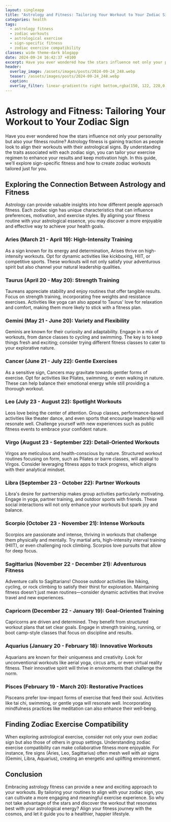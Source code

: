 ```yaml
---
layout: singleapp
title: "Astrology and Fitness: Tailoring Your Workout to Your Zodiac Sign"
categories: health
tags:
  - astrology fitness
  - zodiac workouts
  - astrological exercise
  - sign-specific fitness
  - zodiac exercise compatibility
classes: wide theme-dark blogapp
date: 2024-09-24 16:42:37 +0100
excerpt: Have you ever wondered how the stars influence not only your personality but also your fitness routine? Astrology fitness is gaining traction as people look...
header:
  overlay_image: /assets/images/posts/2024-09-24_248.webp
  teaser: /assets/images/posts/2024-09-24_248.webp
  caption: 
  overlay_filter: linear-gradient(to right bottom,rgba(150, 122, 220,0.8), rgba(255,245,208,0.5))
---
```


# Astrology and Fitness: Tailoring Your Workout to Your Zodiac Sign

Have you ever wondered how the stars influence not only your personality but also your fitness routine? Astrology fitness is gaining traction as people look to align their workouts with their astrological signs. By understanding the traits associated with each zodiac sign, you can tailor your exercise regimen to enhance your results and keep motivation high. In this guide, we’ll explore sign-specific fitness and how to create zodiac workouts tailored just for you.

## Exploring the Connection Between Astrology and Fitness

Astrology can provide valuable insights into how different people approach fitness. Each zodiac sign has unique characteristics that can influence preferences, motivation, and exercise styles. By aligning your fitness routine with your astrological essence, you may discover a more enjoyable and effective way to achieve your health goals.

### Aries (March 21 - April 19): High-Intensity Training

As a sign known for its energy and determination, Arises thrive on high-intensity workouts. Opt for dynamic activities like kickboxing, HIIT, or competitive sports. These workouts will not only satisfy your adventurous spirit but also channel your natural leadership qualities.

### Taurus (April 20 - May 20): Strength Training

Taureans appreciate stability and enjoy routines that offer tangible results. Focus on strength training, incorporating free weights and resistance exercises. Activities like yoga can also appeal to Taurus' love for relaxation and comfort, making them more likely to stick with a fitness plan.

### Gemini (May 21 - June 20): Variety and Flexibility

Geminis are known for their curiosity and adaptability. Engage in a mix of workouts, from dance classes to cycling and swimming. The key is to keep things fresh and exciting; consider trying different fitness classes to cater to your explorative nature.

### Cancer (June 21 - July 22): Gentle Exercises

As a sensitive sign, Cancers may gravitate towards gentler forms of exercise. Opt for activities like Pilates, swimming, or even walking in nature. These can help balance their emotional energy while still providing a thorough workout.

### Leo (July 23 - August 22): Spotlight Workouts

Leos love being the center of attention. Group classes, performance-based activities like theater dance, and even sports that encourage leadership will resonate well. Challenge yourself with new experiences such as public fitness events to embrace your confident nature.

### Virgo (August 23 - September 22): Detail-Oriented Workouts

Virgos are meticulous and health-conscious by nature. Structured workout routines focusing on form, such as Pilates or barre classes, will appeal to Virgos. Consider leveraging fitness apps to track progress, which aligns with their analytical mindset.

### Libra (September 23 - October 22): Partner Workouts

Libra's desire for partnership makes group activities particularly motivating. Engage in yoga, partner training, and outdoor sports with friends. These social interactions will not only enhance your workouts but spark joy and balance.

### Scorpio (October 23 - November 21): Intense Workouts

Scorpios are passionate and intense, thriving in workouts that challenge them physically and mentally. Try martial arts, high-intensity interval training (HIIT), or even challenging rock climbing. Scorpios love pursuits that allow for deep focus.

### Sagittarius (November 22 - December 21): Adventurous Fitness

Adventure calls to Sagittarians! Choose outdoor activities like hiking, cycling, or rock climbing to satisfy their thirst for exploration. Maintaining fitness doesn't just mean routines—consider dynamic activities that involve travel and new experiences.

### Capricorn (December 22 - January 19): Goal-Oriented Training

Capricorns are driven and determined. They benefit from structured workout plans that set clear goals. Engage in strength training, running, or boot camp-style classes that focus on discipline and results.

### Aquarius (January 20 - February 18): Innovative Workouts

Aquarians are known for their uniqueness and creativity. Look for unconventional workouts like aerial yoga, circus arts, or even virtual reality fitness. Their innovative spirit will thrive in environments that challenge the norm.

### Pisces (February 19 - March 20): Restorative Practices

Pisceans prefer low-impact forms of exercise that feed their soul. Activities like tai chi, swimming, or gentle yoga will resonate well. Incorporating mindfulness practices like meditation can also enhance their well-being.

## Finding Zodiac Exercise Compatibility

When exploring astrological exercise, consider not only your own zodiac sign but also those of others in group settings. Understanding zodiac exercise compatibility can make collaborative fitness more enjoyable. For instance, fire signs (Aries, Leo, Sagittarius) often mesh well with air signs (Gemini, Libra, Aquarius), creating an energetic and uplifting environment.

## Conclusion

Embracing astrology fitness can provide a new and exciting approach to your workouts. By tailoring your routines to align with your zodiac sign, you can cultivate a more engaging and meaningful exercise experience. So why not take advantage of the stars and discover the workout that resonates best with your astrological energy? Align your fitness journey with the cosmos, and let it guide you to a healthier, happier lifestyle.